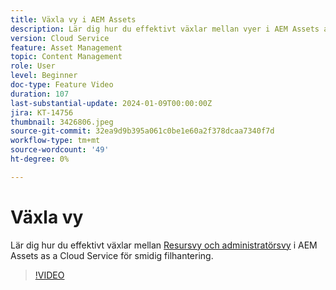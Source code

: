 ```yaml
---
title: Växla vy i AEM Assets
description: Lär dig hur du effektivt växlar mellan vyer i AEM Assets as a Cloud Service och säkerställer smidig resurshantering.
version: Cloud Service
feature: Asset Management
topic: Content Management
role: User
level: Beginner
doc-type: Feature Video
duration: 107
last-substantial-update: 2024-01-09T00:00:00Z
jira: KT-14756
thumbnail: 3426806.jpeg
source-git-commit: 32ea9d9b395a061c0be1e60a2f378dcaa7340f7d
workflow-type: tm+mt
source-wordcount: '49'
ht-degree: 0%

---
```



# Växla vy

Lär dig hur du effektivt växlar mellan [Resursvy och administratörsvy](https://experienceleague.adobe.com/docs/experience-manager-cloud-service/content/assets/overview.html#persona-based-experiences) i AEM Assets as a Cloud Service för smidig filhantering.

>[!VIDEO](https://video.tv.adobe.com/v/3426806/?learn=on)
